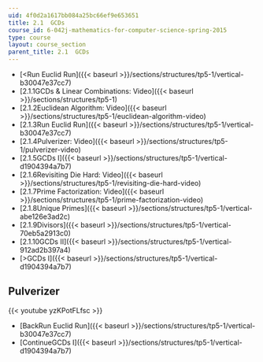 ```yaml
---
uid: 4f0d2a1617bb084a25bc66ef9e653651
title: 2.1  GCDs
course_id: 6-042j-mathematics-for-computer-science-spring-2015
type: course
layout: course_section
parent_title: 2.1  GCDs
---
```


*   [<Run Euclid Run]({{< baseurl >}}/sections/structures/tp5-1/vertical-b30047e37cc7)
*   [2.1.1GCDs & Linear Combinations: Video]({{< baseurl >}}/sections/structures/tp5-1)
*   [2.1.2Euclidean Algorithm: Video]({{< baseurl >}}/sections/structures/tp5-1/euclidean-algorithm-video)
*   [2.1.3Run Euclid Run]({{< baseurl >}}/sections/structures/tp5-1/vertical-b30047e37cc7)
*   [2.1.4Pulverizer: Video]({{< baseurl >}}/sections/structures/tp5-1/pulverizer-video)
*   [2.1.5GCDs I]({{< baseurl >}}/sections/structures/tp5-1/vertical-d1904394a7b7)
*   [2.1.6Revisiting Die Hard: Video]({{< baseurl >}}/sections/structures/tp5-1/revisiting-die-hard-video)
*   [2.1.7Prime Factorization: Video]({{< baseurl >}}/sections/structures/tp5-1/prime-factorization-video)
*   [2.1.8Unique Primes]({{< baseurl >}}/sections/structures/tp5-1/vertical-abe126e3ad2c)
*   [2.1.9Divisors]({{< baseurl >}}/sections/structures/tp5-1/vertical-70eb5a2913c0)
*   [2.1.10GCDs II]({{< baseurl >}}/sections/structures/tp5-1/vertical-912ad2b397a4)
*   [\>GCDs I]({{< baseurl >}}/sections/structures/tp5-1/vertical-d1904394a7b7)

Pulverizer
----------

{{< youtube yzKPotFLfsc >}}

*   [BackRun Euclid Run]({{< baseurl >}}/sections/structures/tp5-1/vertical-b30047e37cc7)
*   [ContinueGCDs I]({{< baseurl >}}/sections/structures/tp5-1/vertical-d1904394a7b7)